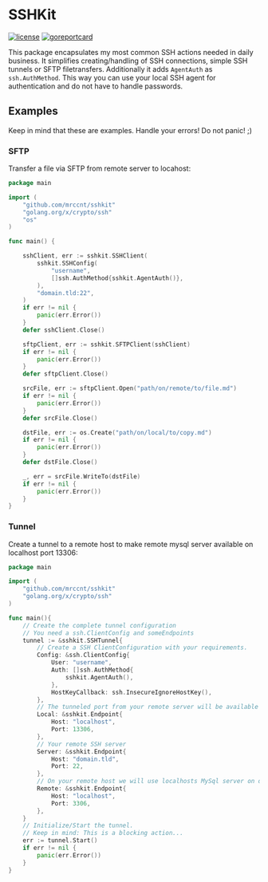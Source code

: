# SSHKit

[![license](https://img.shields.io/badge/License-Apache%202.0-blue.svg)](https://opensource.org/licenses/Apache-2.0)
[![goreportcard](https://goreportcard.com/badge/github.com/mrccnt/sshkit)](https://goreportcard.com/report/github.com/mrccnt/sshkit)

This package encapsulates my most common SSH actions needed in daily business. It simplifies creating/handling of SSH
connections, simple SSH tunnels or SFTP filetransfers. Additionally it adds `AgentAuth` as `ssh.AuthMethod`. This way
you can use your local SSH agent for authentication and do not have to handle passwords.

## Examples

Keep in mind that these are examples. Handle your errors! Do not panic! ;)

### SFTP

Transfer a file via SFTP from remote server to locahost:

```go
package main

import (
	"github.com/mrccnt/sshkit"
	"golang.org/x/crypto/ssh"
	"os"
)

func main() {

	sshClient, err := sshkit.SSHClient(
		sshkit.SSHConfig(
			"username",
			[]ssh.AuthMethod{sshkit.AgentAuth()},
		),
		"domain.tld:22",
	)
	if err != nil {
		panic(err.Error())
	}
	defer sshClient.Close()

	sftpClient, err := sshkit.SFTPClient(sshClient)
	if err != nil {
		panic(err.Error())
	}
	defer sftpClient.Close()

	srcFile, err := sftpClient.Open("path/on/remote/to/file.md")
	if err != nil {
		panic(err.Error())
	}
	defer srcFile.Close()

	dstFile, err := os.Create("path/on/local/to/copy.md")
	if err != nil {
		panic(err.Error())
	}
	defer dstFile.Close()

	_, err = srcFile.WriteTo(dstFile)
	if err != nil {
		panic(err.Error())
	}
}
```

### Tunnel

Create a tunnel to a remote host to make remote mysql server available on localhost port 13306:

```go
package main

import (
    "github.com/mrccnt/sshkit"	
    "golang.org/x/crypto/ssh"	
)

func main(){
	// Create the complete tunnel configuration
	// You need a ssh.ClientConfig and someEndpoints
	tunnel := &sshkit.SSHTunnel{
		// Create a SSH ClientConfiguration with your requirements.
		Config: &ssh.ClientConfig{
			User: "username",
			Auth: []ssh.AuthMethod{
				sshkit.AgentAuth(),
			},
			HostKeyCallback: ssh.InsecureIgnoreHostKey(),
		},
		// The tunneled port from your remote server will be available on your localhost on port 13306
		Local: &sshkit.Endpoint{
			Host: "localhost",
			Port: 13306,
		},
		// Your remote SSH server
		Server: &sshkit.Endpoint{
			Host: "domain.tld",
			Port: 22,
		},
		// On your remote host we will use localhosts MySql server on default port 3306
		Remote: &sshkit.Endpoint{
			Host: "localhost",
			Port: 3306,
		},
	}
	// Initialize/Start the tunnel.
	// Keep in mind: This is a blocking action...
	err := tunnel.Start()
	if err != nil {
		panic(err.Error())
	}
}
```